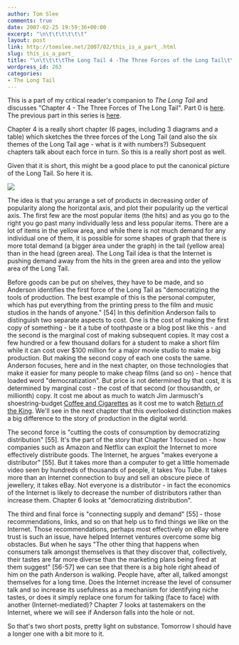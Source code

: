 ```yaml
---
author: Tom Slee
comments: true
date: 2007-02-25 19:59:36+00:00
excerpt: "\n\t\t\t\t\t\t"
layout: post
link: http://tomslee.net/2007/02/this_is_a_part_.html
slug: this_is_a_part_
title: "\n\t\t\t\tThe Long Tail 4 -The Three Forces of the Long Tail\t\t"
wordpress_id: 263
categories:
- The Long Tail
---
```



				

This is a part of my critical reader's companion to _The Long Tail_ and discusses "Chapter 4 - The Three Forces of The Long Tail". Part 0 is [here](http://whimsley.typepad.com/whimsley/2007/02/my_next_several.html). The previous part in this series is [here](http://whimsley.typepad.com/whimsley/2007/02/a_short_history.html).   
  
Chapter 4 is a really short chapter (6 pages, including 3 diagrams and a table) which sketches the three forces of the Long Tail (and also the six themes of the Long Tail age - what is it with numbers?) Subsequent chapters talk about each force in turn. So this is a really short post as well.  
  
Given that it is short, this might be a good place to put the canonical picture of the Long Tail. So here it is.  
  
![](http://docs.google.com/File?id=dfx7r5rf_39d3ckd3)  
  
The idea is that you arrange a set of products in decreasing order of popularity along the horizontal axis, and plot their popularity up the vertical axis. The first few are the most popular items (the hits) and as you go to the right you go past many individually less and less popular items. There are a lot of items in the yellow area, and while there is not much demand for any individual one of them, it is possible for some shapes of graph that there is more total demand (a bigger area under the graph) in the tail (yellow area) than in the head (green area). The Long Tail idea is that the Internet is pushing demand away from the hits in the green area and into the yellow area of the Long Tail.  
  
Before goods can be put on shelves, they have to be made, and so Anderson identifies the first force of the Long Tail as "democratizing the tools of production. The best example of this is the personal computer, which has put everything from the printing press to the film and music studios in the hands of anyone." [54] In this definition Anderson fails to distinguish two separate aspects to cost. One is the cost of making the first copy of something - be it a tube of toothpaste or a blog post like this - and the second is the marginal cost of making subsequent copies. It may cost a few hundred or a few thousand dollars for a student to make a short film while it can cost over $100 million for a major movie studio to make a big production. But making the second copy of each one costs the same. Anderson focuses, here and in the next chapter, on those technologies that make it easier for many people to make cheap films (and so on) - hence that loaded word "democratization". But price is not determined by that cost, it is determined by marginal cost - the cost of that second (or thousandth, or millionth) copy. It cost me about as much to watch Jim Jarmusch's shoestring-budget [Coffee and Cigarettes](http://www.google.ca/url?sa=t&ct=res&cd=1&url=http%3A%2F%2Fwww.imdb.com%2Ftitle%2Ftt0379217%2F&ei=xgThRfnrM6eSgALZ4tTLAw&usg=__TkS4Q8FuiHc8fOI8e6MMAi_1BUE=&sig2=OmOdruut7eNZ261_6XNarA) as it cost me to watch [Return of the King](http://www.google.ca/url?sa=t&ct=res&cd=1&url=http%3A%2F%2Fimdb.com%2Ftitle%2Ftt0167260%2F&ei=6QThReuWFJWSgAKK2OjKAw&usg=__kIGbw6iOoi5sIQb401uLUnyucDc=&sig2=3VSdYydegRdDP51JeOJAVA). We'll see in the next chapter that this overlooked distinction makes a big difference to the story of production in the digital world.  
  
The second force is "cutting the costs of consumption by democratizing distribution" [55]. It's the part of the story that Chapter 1 focused on - how companies such as Amazon and Netflix can exploit the Internet to more effectively distribute goods. The Internet, he argues "makes everyone a distributor" [55]. But it takes more than a computer to get a little homemade video seen by hundreds of thousands of people, it takes You Tube. It takes more than an Internet connection to buy and sell an obscure piece of jewellery, it takes eBay. Not everyone is a distributor - in fact the economics of the Internet is likely to decrease the number of distributors rather than increase them. Chapter 6 looks at "democratizing distribution".  
  
The third and final force is "connecting supply and demand" [55] - those recommendations, links, and so on that help us to find things we like on the Internet. Those recommendations, perhaps most effectively on eBay where trust is such an issue, have helped Internet ventures overcome some big obstacles. But when he says "The other thing that happens when consumers talk amongst themselves is that they discover that, collectively, their tastes are far more diverse than the marketing plans being fired at them suggest" [56-57] we can see that there is a big hole right ahead of him on the path Anderson is walking. People have, after all, talked amongst themselves for a long time. Does the Internet increase the level of consumer talk and so increase its usefulness as a mechanism for identifying niche tastes, or does it simply replace one forum for talking (face to face) with another (Internet-mediated)? Chapter 7 looks at tastemakers on the Internet, where we will see if Anderson falls into the hole or not.  
  
So that's two short posts, pretty light on substance. Tomorrow I should have a longer one with a bit more to it.  
  
  



		
